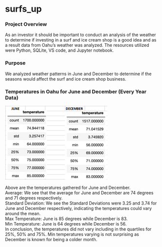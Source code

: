 # surfs_up

### Project Overview
As an investor it should be important to conduct an analysis of the weather to determine if investing in a surf and ice cream shop is a good idea and as a result data from Oahu’s weather was analyzed. The resources utilized were Python, SQLite, VS code, and Jupyter notebook.

### Purpose
We analyzed weather patterns in June and December to determine if the seasons would affect the surf and ice cream shop business. 

### Temperatures in Oahu for June and December (Every Year Data)

![EveryYearData](https://github.com/Samira786/surfs_up/blob/master/June%20and%20December%20-%20every%20year%20data.png)

Above are the temperatures gathered for June and December.<br />
Average: We see that the average for June and December are 74 degrees and 71 degrees respectively.<br />
Standard Deviation: We see the Standard Deviations were 3.25 and 3.74 for June and December respectively, indicating the temperatures could vary around the mean.<br />
Max Temperature: June is 85 degrees while December is 83.<br />
Min Temperature: June is 64 degrees while December is 56.<br />
In conclusion, the temperatures did not vary including in the quartiles for 25%, 50% and 75%. Min temperatures varying is not surprising as December is known for being a colder month.





